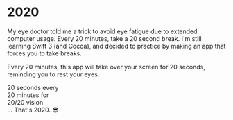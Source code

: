 # 2020

My eye doctor told me a trick to avoid eye fatigue due to extended computer usage. Every 20 minutes, take a 20 second break. 
I'm still learning Swift 3 (and Cocoa), and decided to practice by making an app that forces you to take breaks.

Every 20 minutes, this app will take over your screen for 20 seconds, reminding you to rest your eyes. 

20 seconds every  
20 minutes for  
20/20 vision  
... That's 2020. 😎
